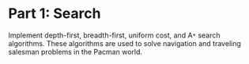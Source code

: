 # Part 1: Search

Implement depth-first, breadth-first, uniform cost, and A`*` search algorithms. These
algorithms are used to solve navigation and traveling salesman problems in the Pacman world.
